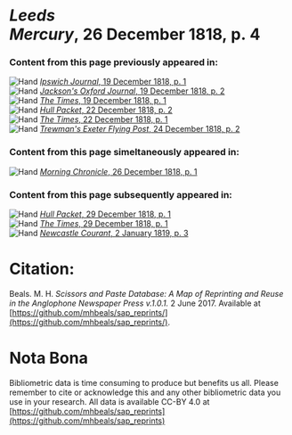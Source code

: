 # *Leeds Mercury*, 26 December 1818, p. 4  
  
### Content from this page previously appeared in:  
![Hand](http://scissorsandpaste.net/wp-content/uploads/2017/06/smallhandpointer.png) [*Ipswich Journal*, 19 December 1818, p. 1](https://mhbeals.github.io/sap_html/Ipswich-Journal/Ipswich-Journal-19-December-1818-p-1)  
![Hand](http://scissorsandpaste.net/wp-content/uploads/2017/06/smallhandpointer.png) [*Jackson's Oxford Journal*, 19 December 1818, p. 2](https://mhbeals.github.io/sap_html/Jackson's-Oxford-Journal/Jackson's-Oxford-Journal-19-December-1818-p-2)  
![Hand](http://scissorsandpaste.net/wp-content/uploads/2017/06/smallhandpointer.png) [*The Times*, 19 December 1818, p. 1](https://mhbeals.github.io/sap_html/The-Times/The-Times-19-December-1818-p-1)  
![Hand](http://scissorsandpaste.net/wp-content/uploads/2017/06/smallhandpointer.png) [*Hull Packet*, 22 December 1818, p. 2](https://mhbeals.github.io/sap_html/Hull-Packet/Hull-Packet-22-December-1818-p-2)  
![Hand](http://scissorsandpaste.net/wp-content/uploads/2017/06/smallhandpointer.png) [*The Times*, 22 December 1818, p. 1](https://mhbeals.github.io/sap_html/The-Times/The-Times-22-December-1818-p-1)  
![Hand](http://scissorsandpaste.net/wp-content/uploads/2017/06/smallhandpointer.png) [*Trewman's Exeter Flying Post*, 24 December 1818, p. 2](https://mhbeals.github.io/sap_html/Trewman's-Exeter-Flying-Post/Trewman's-Exeter-Flying-Post-24-December-1818-p-2)  
  
### Content from this page simeltaneously appeared in:  
![Hand](http://scissorsandpaste.net/wp-content/uploads/2017/06/smallhandpointer.png) [*Morning Chronicle*, 26 December 1818, p. 1](https://mhbeals.github.io/sap_html/Morning-Chronicle/Morning-Chronicle-26-December-1818-p-1)  
  
### Content from this page subsequently appeared in:  
![Hand](http://scissorsandpaste.net/wp-content/uploads/2017/06/smallhandpointer.png) [*Hull Packet*, 29 December 1818, p. 1](https://mhbeals.github.io/sap_html/Hull-Packet/Hull-Packet-29-December-1818-p-1)  
![Hand](http://scissorsandpaste.net/wp-content/uploads/2017/06/smallhandpointer.png) [*The Times*, 29 December 1818, p. 1](https://mhbeals.github.io/sap_html/The-Times/The-Times-29-December-1818-p-1)  
![Hand](http://scissorsandpaste.net/wp-content/uploads/2017/06/smallhandpointer.png) [*Newcastle Courant*, 2 January 1819, p. 3](https://mhbeals.github.io/sap_html/Newcastle-Courant/Newcastle-Courant-2-January-1819-p-3)  


# Citation: 

Beals. M. H. *Scissors and Paste Database: A Map of Reprinting and Reuse in the Anglophone Newspaper Press v.1.0.1.* 2 June 2017. Available at [https://github.com/mhbeals/sap_reprints/](https://github.com/mhbeals/sap_reprints/). 

# Nota Bona

Bibliometric data is time consuming to produce but benefits us all. Please remember to cite or acknowledge this and any other bibliometric data you use in your research. All data is available CC-BY 4.0 at [https://github.com/mhbeals/sap_reprints](https://github.com/mhbeals/sap_reprints)